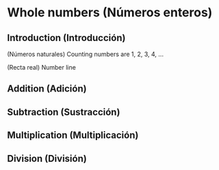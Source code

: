 
#   Whole numbers (Números enteros)

## Introduction (Introducción)

(Números naturales)
Counting numbers are 1, 2, 3, 4, ...

(Recta real)
Number line



## Addition (Adición)

## Subtraction (Sustracción)

## Multiplication (Multiplicación)

## Division (División)

